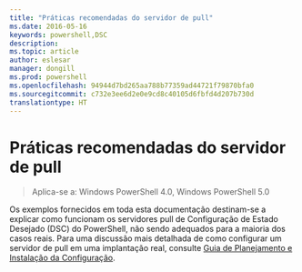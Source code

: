 ```yaml
---
title: "Práticas recomendadas do servidor de pull"
ms.date: 2016-05-16
keywords: powershell,DSC
description: 
ms.topic: article
author: eslesar
manager: dongill
ms.prod: powershell
ms.openlocfilehash: 94944d7bd265aa788b77359ad44721f79870bfa0
ms.sourcegitcommit: c732e3ee6d2e0e9cd8c40105d6fbfd4d207b730d
translationtype: HT
---
```

# <a name="pull-server-best-practices"></a>Práticas recomendadas do servidor de pull

>Aplica-se a: Windows PowerShell 4.0, Windows PowerShell 5.0

Os exemplos fornecidos em toda esta documentação destinam-se a explicar como funcionam os servidores pull de Configuração de Estado Desejado (DSC) do PowerShell, não sendo adequados para a maioria dos casos reais. Para uma discussão mais detalhada de como configurar um servidor de pull em uma implantação real, consulte [Guia de Planejamento e Instalação da Configuração](https://github.com/PowerShell/Whitepapers/blob/master/PullServerCPIG/PullServerCPIG.md).

